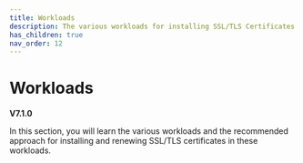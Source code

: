 ```yaml
---
title: Workloads
description: The various workloads for installing SSL/TLS Certificates
has_children: true
nav_order: 12
---
```


# Workloads
**V7.1.0**

In this section, you will learn the various workloads and the recommended approach for installing and renewing SSL/TLS certificates in these workloads.